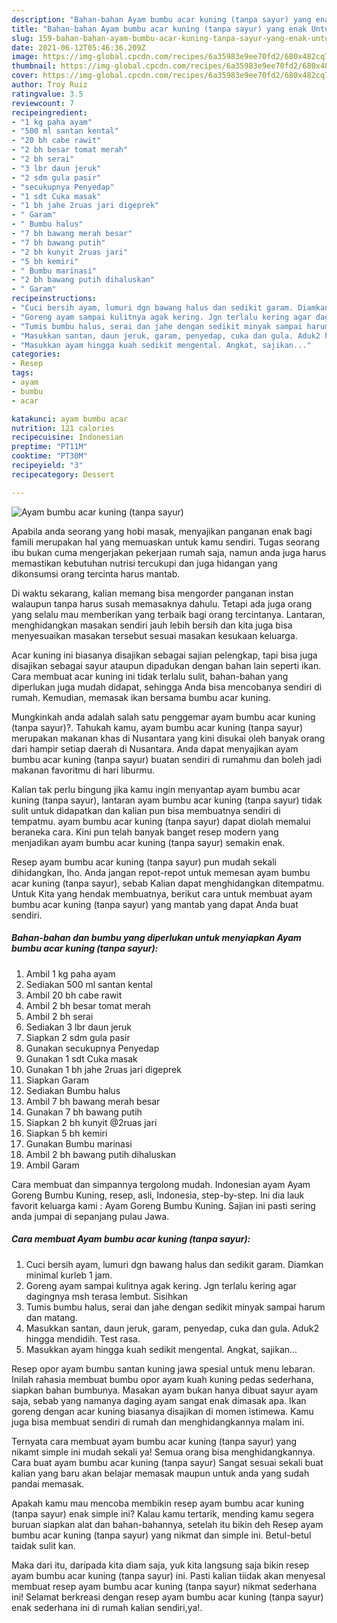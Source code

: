```yaml
---
description: "Bahan-bahan Ayam bumbu acar kuning (tanpa sayur) yang enak Untuk Jualan"
title: "Bahan-bahan Ayam bumbu acar kuning (tanpa sayur) yang enak Untuk Jualan"
slug: 159-bahan-bahan-ayam-bumbu-acar-kuning-tanpa-sayur-yang-enak-untuk-jualan
date: 2021-06-12T05:46:36.209Z
image: https://img-global.cpcdn.com/recipes/6a35983e9ee70fd2/680x482cq70/ayam-bumbu-acar-kuning-tanpa-sayur-foto-resep-utama.jpg
thumbnail: https://img-global.cpcdn.com/recipes/6a35983e9ee70fd2/680x482cq70/ayam-bumbu-acar-kuning-tanpa-sayur-foto-resep-utama.jpg
cover: https://img-global.cpcdn.com/recipes/6a35983e9ee70fd2/680x482cq70/ayam-bumbu-acar-kuning-tanpa-sayur-foto-resep-utama.jpg
author: Troy Ruiz
ratingvalue: 3.5
reviewcount: 7
recipeingredient:
- "1 kg paha ayam"
- "500 ml santan kental"
- "20 bh cabe rawit"
- "2 bh besar tomat merah"
- "2 bh serai"
- "3 lbr daun jeruk"
- "2 sdm gula pasir"
- "secukupnya Penyedap"
- "1 sdt Cuka masak"
- "1 bh jahe 2ruas jari digeprek"
- " Garam"
- " Bumbu halus"
- "7 bh bawang merah besar"
- "7 bh bawang putih"
- "2 bh kunyit 2ruas jari"
- "5 bh kemiri"
- " Bumbu marinasi"
- "2 bh bawang putih dihaluskan"
- " Garam"
recipeinstructions:
- "Cuci bersih ayam, lumuri dgn bawang halus dan sedikit garam. Diamkan minimal kurleb 1 jam."
- "Goreng ayam sampai kulitnya agak kering. Jgn terlalu kering agar dagingnya msh terasa lembut. Sisihkan"
- "Tumis bumbu halus, serai dan jahe dengan sedikit minyak sampai harum dan matang."
- "Masukkan santan, daun jeruk, garam, penyedap, cuka dan gula. Aduk2 hingga mendidih. Test rasa."
- "Masukkan ayam hingga kuah sedikit mengental. Angkat, sajikan..."
categories:
- Resep
tags:
- ayam
- bumbu
- acar

katakunci: ayam bumbu acar 
nutrition: 121 calories
recipecuisine: Indonesian
preptime: "PT11M"
cooktime: "PT30M"
recipeyield: "3"
recipecategory: Dessert

---
```



![Ayam bumbu acar kuning (tanpa sayur)](https://img-global.cpcdn.com/recipes/6a35983e9ee70fd2/680x482cq70/ayam-bumbu-acar-kuning-tanpa-sayur-foto-resep-utama.jpg)

Apabila anda seorang yang hobi masak, menyajikan panganan enak bagi famili merupakan hal yang memuaskan untuk kamu sendiri. Tugas seorang ibu bukan cuma mengerjakan pekerjaan rumah saja, namun anda juga harus memastikan kebutuhan nutrisi tercukupi dan juga hidangan yang dikonsumsi orang tercinta harus mantab.

Di waktu  sekarang, kalian memang bisa mengorder panganan instan walaupun tanpa harus susah memasaknya dahulu. Tetapi ada juga orang yang selalu mau memberikan yang terbaik bagi orang tercintanya. Lantaran, menghidangkan masakan sendiri jauh lebih bersih dan kita juga bisa menyesuaikan masakan tersebut sesuai masakan kesukaan keluarga. 

Acar kuning ini biasanya disajikan sebagai sajian pelengkap, tapi bisa juga disajikan sebagai sayur ataupun dipadukan dengan bahan lain seperti ikan. Cara membuat acar kuning ini tidak terlalu sulit, bahan-bahan yang diperlukan juga mudah didapat, sehingga Anda bisa mencobanya sendiri di rumah. Kemudian, memasak ikan bersama bumbu acar kuning.

Mungkinkah anda adalah salah satu penggemar ayam bumbu acar kuning (tanpa sayur)?. Tahukah kamu, ayam bumbu acar kuning (tanpa sayur) merupakan makanan khas di Nusantara yang kini disukai oleh banyak orang dari hampir setiap daerah di Nusantara. Anda dapat menyajikan ayam bumbu acar kuning (tanpa sayur) buatan sendiri di rumahmu dan boleh jadi makanan favoritmu di hari liburmu.

Kalian tak perlu bingung jika kamu ingin menyantap ayam bumbu acar kuning (tanpa sayur), lantaran ayam bumbu acar kuning (tanpa sayur) tidak sulit untuk didapatkan dan kalian pun bisa membuatnya sendiri di tempatmu. ayam bumbu acar kuning (tanpa sayur) dapat diolah memalui beraneka cara. Kini pun telah banyak banget resep modern yang menjadikan ayam bumbu acar kuning (tanpa sayur) semakin enak.

Resep ayam bumbu acar kuning (tanpa sayur) pun mudah sekali dihidangkan, lho. Anda jangan repot-repot untuk memesan ayam bumbu acar kuning (tanpa sayur), sebab Kalian dapat menghidangkan ditempatmu. Untuk Kita yang hendak membuatnya, berikut cara untuk membuat ayam bumbu acar kuning (tanpa sayur) yang mantab yang dapat Anda buat sendiri.

<!--inarticleads1-->

##### Bahan-bahan dan bumbu yang diperlukan untuk menyiapkan Ayam bumbu acar kuning (tanpa sayur):

1. Ambil 1 kg paha ayam
1. Sediakan 500 ml santan kental
1. Ambil 20 bh cabe rawit
1. Ambil 2 bh besar tomat merah
1. Ambil 2 bh serai
1. Sediakan 3 lbr daun jeruk
1. Siapkan 2 sdm gula pasir
1. Gunakan secukupnya Penyedap
1. Gunakan 1 sdt Cuka masak
1. Gunakan 1 bh jahe 2ruas jari digeprek
1. Siapkan  Garam
1. Sediakan  Bumbu halus
1. Ambil 7 bh bawang merah besar
1. Gunakan 7 bh bawang putih
1. Siapkan 2 bh kunyit @2ruas jari
1. Siapkan 5 bh kemiri
1. Gunakan  Bumbu marinasi
1. Ambil 2 bh bawang putih dihaluskan
1. Ambil  Garam


Cara membuat dan simpannya tergolong mudah. Indonesian ayam Ayam Goreng Bumbu Kuning, resep, asli, Indonesia, step-by-step. Ini dia lauk favorit keluarga kami : Ayam Goreng Bumbu Kuning. Sajian ini pasti sering anda jumpai di sepanjang pulau Jawa. 

<!--inarticleads2-->

##### Cara membuat Ayam bumbu acar kuning (tanpa sayur):

1. Cuci bersih ayam, lumuri dgn bawang halus dan sedikit garam. Diamkan minimal kurleb 1 jam.
1. Goreng ayam sampai kulitnya agak kering. Jgn terlalu kering agar dagingnya msh terasa lembut. Sisihkan
1. Tumis bumbu halus, serai dan jahe dengan sedikit minyak sampai harum dan matang.
1. Masukkan santan, daun jeruk, garam, penyedap, cuka dan gula. Aduk2 hingga mendidih. Test rasa.
1. Masukkan ayam hingga kuah sedikit mengental. Angkat, sajikan...


Resep opor ayam bumbu santan kuning jawa spesial untuk menu lebaran. Inilah rahasia membuat bumbu opor ayam kuah kuning pedas sederhana, siapkan bahan bumbunya. Masakan ayam bukan hanya dibuat sayur ayam saja, sebab yang namanya daging ayam sangat enak dimasak apa. Ikan goreng dengan acar kuning biasanya disajikan di momen istimewa. Kamu juga bisa membuat sendiri di rumah dan menghidangkannya malam ini. 

Ternyata cara membuat ayam bumbu acar kuning (tanpa sayur) yang nikamt simple ini mudah sekali ya! Semua orang bisa menghidangkannya. Cara buat ayam bumbu acar kuning (tanpa sayur) Sangat sesuai sekali buat kalian yang baru akan belajar memasak maupun untuk anda yang sudah pandai memasak.

Apakah kamu mau mencoba membikin resep ayam bumbu acar kuning (tanpa sayur) enak simple ini? Kalau kamu tertarik, mending kamu segera buruan siapkan alat dan bahan-bahannya, setelah itu bikin deh Resep ayam bumbu acar kuning (tanpa sayur) yang nikmat dan simple ini. Betul-betul taidak sulit kan. 

Maka dari itu, daripada kita diam saja, yuk kita langsung saja bikin resep ayam bumbu acar kuning (tanpa sayur) ini. Pasti kalian tiidak akan menyesal membuat resep ayam bumbu acar kuning (tanpa sayur) nikmat sederhana ini! Selamat berkreasi dengan resep ayam bumbu acar kuning (tanpa sayur) enak sederhana ini di rumah kalian sendiri,ya!.

